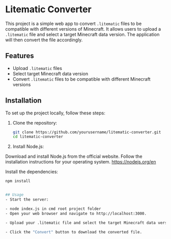 # Litematic Converter

This project is a simple web app to convert `.litematic` files to be compatible with different versions of Minecraft. It allows users to upload a `.litematic` file and select a target Minecraft data version. The application will then convert the file accordingly.

## Features

- Upload `.litematic` files
- Select target Minecraft data version
- Convert `.litematic` files to be compatible with different Minecraft versions

## Installation

To set up the project locally, follow these steps:

1. Clone the repository:

   ```bash
   git clone https://github.com/yourusername/litematic-converter.git
   cd litematic-converter

2. Install Node.js:

Download and install Node.js from the official website. Follow the installation instructions for your operating system.
https://nodejs.org/en

Install the dependencies:
   ```bash
   npm install


## Usage
- Start the server:

- node index.js in cmd root project folder
- Open your web browser and navigate to http://localhost:3000.

- Upload your .litematic file and select the target Minecraft data version.

- Click the "Convert" button to download the converted file.
